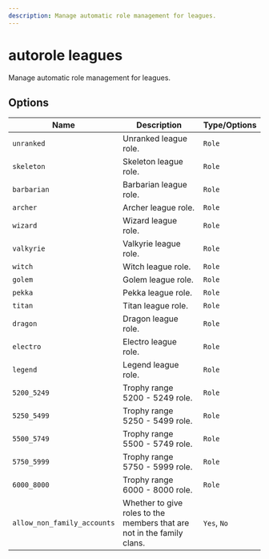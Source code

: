 ```yaml
---
description: Manage automatic role management for leagues.
---
```


# autorole leagues

Manage automatic role management for leagues.

## Options

| Name | Description | Type/Options |
|------|-------------|--------------|
| `unranked` | Unranked league role. | `Role` |
| `skeleton` | Skeleton league role. | `Role` |
| `barbarian` | Barbarian league role. | `Role` |
| `archer` | Archer league role. | `Role` |
| `wizard` | Wizard league role. | `Role` |
| `valkyrie` | Valkyrie league role. | `Role` |
| `witch` | Witch league role. | `Role` |
| `golem` | Golem league role. | `Role` |
| `pekka` | Pekka league role. | `Role` |
| `titan` | Titan league role. | `Role` |
| `dragon` | Dragon league role. | `Role` |
| `electro` | Electro league role. | `Role` |
| `legend` | Legend league role. | `Role` |
| `5200_5249` | Trophy range 5200 - 5249 role. | `Role` |
| `5250_5499` | Trophy range 5250 - 5499 role. | `Role` |
| `5500_5749` | Trophy range 5500 - 5749 role. | `Role` |
| `5750_5999` | Trophy range 5750 - 5999 role. | `Role` |
| `6000_8000` | Trophy range 6000 - 8000 role. | `Role` |
| `allow_non_family_accounts` | Whether to give roles to the members that are not in the family clans. | `Yes`, `No` |

